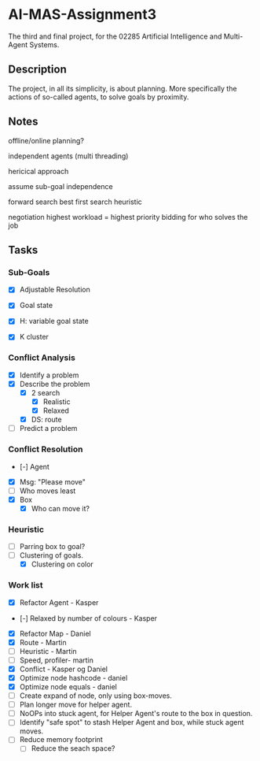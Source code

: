 # AI-MAS-Assignment3
The third and final project, for the 02285 Artificial Intelligence and Multi-Agent Systems.

## Description
The project, in all its simplicity, is about planning. More specifically the actions of so-called agents, to solve goals by proximity.

## Notes
offline/online planning?


independent agents (multi threading)

hericical approach

assume sub-goal independence

forward search
	best first search
	heuristic

negotiation
	highest workload = highest priority
	bidding for who solves the job
	
	
## Tasks

### Sub-Goals
*  [x] Adjustable Resolution
*  [x] Goal state
*  [x] H: variable goal state
*  [x] K cluster



### Conflict Analysis
*  [x] Identify a problem
*  [x] Describe the problem
  * [x] 2  search
    *  [x] Realistic
    *  [x] Relaxed        
  *  [x] DS: route
*  [ ] Predict a problem

### Conflict Resolution
*  [-] Agent
  *  [x] Msg: "Please move"
  *  [ ] Who moves least
*  [x] Box
  *  [x] Who can move it?

### Heuristic
*  [ ] Parring box to goal?
*  [ ] Clustering of goals.
  *  [x] Clustering on color
	
### Work list
*  [x] Refactor Agent - Kasper
*  [-] Relaxed by number of colours - Kasper
*  [x] Refactor Map - Daniel
*  [x] Route - Martin
*  [ ] Heuristic - Martin
*  [ ] Speed, profiler- martin
*  [x] Conflict - Kasper og Daniel
*  [x] Optimize node hashcode - daniel
*  [x] Optimize node equals - daniel
*  [ ] Create expand of node, only using box-moves.
*  [ ] Plan longer move for helper agent.
*  [ ] NoOPs into stuck agent, for Helper Agent's route to the box in question.
*  [ ] Identify "safe spot" to stash Helper Agent and box, while stuck agent moves.
*  [ ] Reduce memory footprint
  *  [ ] Reduce the seach space?